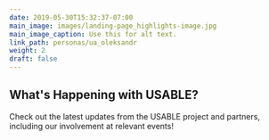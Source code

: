 ```yaml
---
date: 2019-05-30T15:32:37-07:00
main_image: images/landing-page_highlights-image.jpg
main_image_caption: Use this for alt text.
link_path: personas/ua_oleksandr
weight: 2
draft: false
---
```


<h2>What's Happening with <span class="orange">USABLE</span>?</h2>
<p>Check out the latest updates from the <span class="orange">USABLE</span> project and partners, including our involvement at relevant events!</p>
